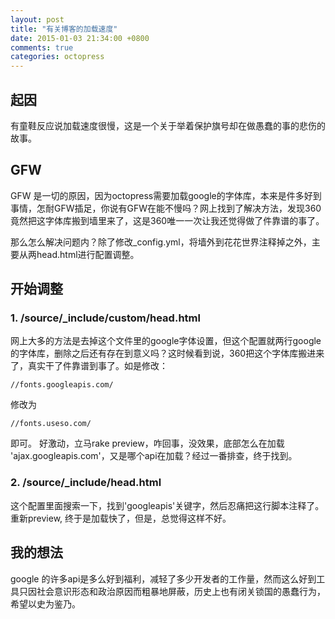 ```yaml
---
layout: post
title: "有关博客的加载速度"
date: 2015-01-03 21:34:00 +0800
comments: true
categories: octopress
---
```

## 起因
有童鞋反应说加载速度很慢，这是一个关于举着保护旗号却在做愚蠢的事的悲伤的故事。
<!--more-->
## GFW
GFW 是一切的原因，因为octopress需要加载google的字体库，本来是件多好到事情，怎耐GFW插足，你说有GFW在能不慢吗？网上找到了解决方法，发现360竟然把这字体库搬到墙里来了，这是360唯一一次让我还觉得做了件靠谱的事了。

那么怎么解决问题内？除了修改_config.yml，将墙外到花花世界注释掉之外，主要从两head.html进行配置调整。
## 开始调整
### 1. /source/_include/custom/head.html
网上大多的方法是去掉这个文件里的google字体设置，但这个配置就两行google的字体库，删除之后还有存在到意义吗？这时候看到说，360把这个字体库搬进来了，真实干了件靠谱到事了。如是修改：

	//fonts.googleapis.com/
修改为

	//fonts.useso.com/
即可。
好激动，立马rake preview，咋回事，没效果，底部怎么在加载 'ajax.googleapis.com'，又是哪个api在加载？经过一番排查，终于找到。
### 2. /source/_include/head.html
这个配置里面搜索一下，找到'googleapis'关键字，然后忍痛把这行脚本注释了。重新preview, 终于是加载快了，但是，总觉得这样不好。
## 我的想法
google 的许多api是多么好到福利，减轻了多少开发者的工作量，然而这么好到工具只因社会意识形态和政治原因而粗暴地屏蔽，历史上也有闭关锁国的愚蠢行为，希望以史为鉴乃。
